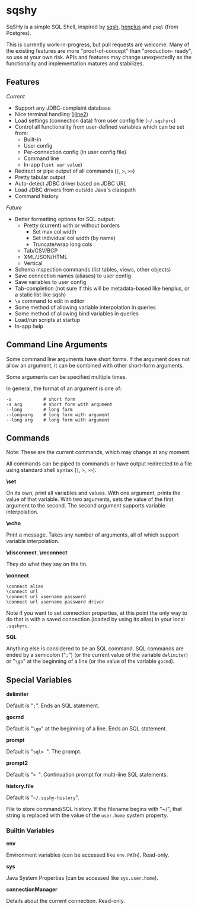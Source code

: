 # sqshy #

SqSHy is a simple SQL Shell, inspired by [sqsh](http://www.sqsh.org/),
[henplus](http://henplus.sourceforge.net/) and  `psql` (from Postgres).

This is currently work-in-progress, but pull requests are welcome. Many
of the existing features are more "proof-of-concept" than "production-
ready", so use at your own risk. APIs and features may change
unexpectedly as the functionality and implementation matures and
stabilizes.

## Features ##

*Current*

 * Support any JDBC-complaint database
 * Nice terminal handling ([jline2](https://github.com/jline/jline2))
 * Load settings (connection data) from user config file (`~/.sqshyrc`)
 * Control all functionality from user-defined variables which can be set from:
   * Built-in
   * User config
   * Per-connection config (in user config file)
   * Command line
   * In-app (`\set var value`)
 * Redirect or pipe output of all commands (`|`, `>`, `>>`)
 * Pretty tabular output
 * Auto-detect JDBC driver based on JDBC URL
 * Load JDBC drivers from outside Java's classpath
 * Command history

*Future*

 * Better formatting options for SQL output:
   * Pretty (current) with or without borders
     * Set max col width
     * Set individual col width (by name)
     * Truncate/wrap long cols
   * Tab/CSV/BCP
   * XML/JSON/HTML
   * Vertical
 * Schema inspection commands (list tables, views, other objects)
 * Save connection names (aliases) to user config
 * Save variables to user config
 * Tab-completion (not sure if this will be metadata-based like henplus,
   or a static list like sqsh)
 * `\e` command to edit in editor
 * Some method of allowing variable interpolation in queries
 * Some method of allowing bind variables in queries
 * Load/run scripts at startup
 * In-app help

## Command Line Arguments ##

Some command line arguments have short forms. If the argument does not
allow an argument, it can be combined with other short-form arguments.

Some arguments can be specified multiple times.

In general, the format of an argument is one of:

    -s            # short form
    -s arg        # short form with argument
    --long        # long form
    --long=arg    # long form with argument
    --long arg    # long form with argument

## Commands ##

Note: These are the current commands, which may change at any moment.

All commands can be piped to commands or have output redirected to a
file using standard shell syntax (`|`, `>`, `>>`).

**\set**

On its own, print all variables and values. With one argument, prints
the value of that variable. With two arguments, sets the value of the
first argument to the second. The second argument supports variable
interpolation.

**\echo**

Print a message. Takes any number of arguments, all of which support
variable interpolation.

**\disconnect**, **\reconnect**

They do what they say on the tin.

**\connect**

    \connect alias
    \connect url
    \connect url username password
    \connect url username password driver

Note if you want to set connection properties, at this point the only
way to do that is with a saved connection (loaded by using its alias) in
your local `.sqshyrc`.

**SQL**

Anything else is considered to be an SQL command. SQL commands are ended
by a semicolon ("`;`") (or the current value of the variable
`delimiter`) or "`\go`" at the beginning of a line (or the value of the
variable `gocmd`).

## Special Variables ##

**delimiter**

Default is "`;`". Ends an SQL statement.

**gocmd**

Default is "`\go`" at the beginning of a line. Ends an SQL statement.

**prompt**

Default is "`sql> `". The prompt.

**prompt2**

Default is "`> `". Continuation prompt for multi-line SQL statements.

**history.file**

Default is "`~/.sqshy-history`".

File to store command/SQL history. If the filename begins with "~/",
that string is replaced with the value of the `user.home` system
property.

### Builtin Variables ###

**env**

Environment variables (can be accessed like `env.PATH`). Read-only.

**sys**

Java System Properties (can be accessed like `sys.user.home`).

**connectionManager**

Details about the current connection. Read-only.


